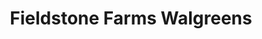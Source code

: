 ---
title: "Fieldstone Farms Walgreens"
url: /franklin/fieldstone-farms-walgreens/
shop: Drogerie
---